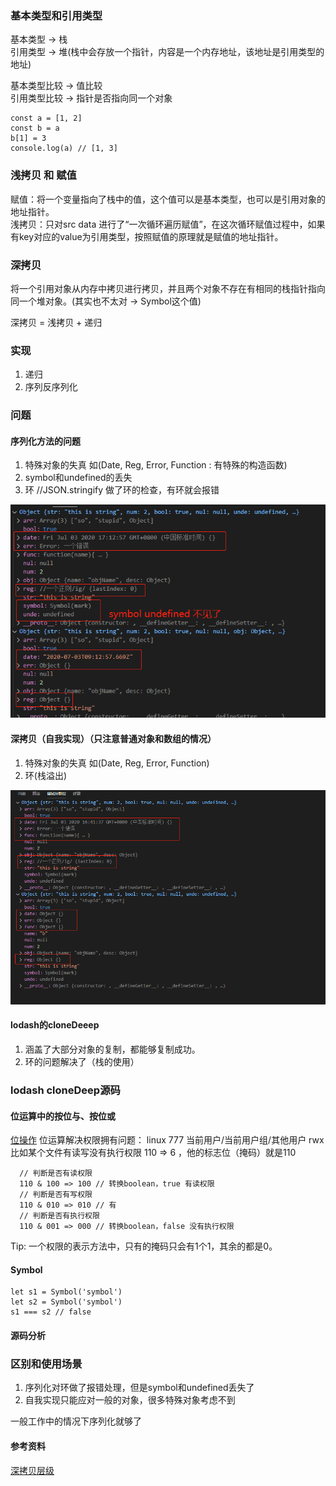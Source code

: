 ### 基本类型和引用类型

基本类型 -> 栈<br>
引用类型 -> 堆(栈中会存放一个指针，内容是一个内存地址，该地址是引用类型的地址)

基本类型比较 -> 值比较<br>
引用类型比较 -> 指针是否指向同一个对象

```
const a = [1, 2]
const b = a
b[1] = 3
console.log(a) // [1, 3]
```

### 浅拷贝 和 赋值

赋值：将一个变量指向了栈中的值，这个值可以是基本类型，也可以是引用对象的地址指针。
<br>
浅拷贝：只对src data 进行了“一次循环遍历赋值”，在这次循环赋值过程中，如果有key对应的value为引用类型，按照赋值的原理就是赋值的地址指针。

### 深拷贝

将一个引用对象从内存中拷贝进行拷贝，并且两个对象不存在有相同的栈指针指向同一个堆对象。(其实也不太对 -> Symbol这个值)

深拷贝 = 浅拷贝 + 递归

### 实现
1. 递归
2. 序列反序列化

### 问题

#### 序列化方法的问题
1. 特殊对象的失真 如(Date, Reg, Error, Function : 有特殊的构造函数)
2. symbol和undefined的丢失
3. 环 //JSON.stringify 做了环的检查，有环就会报错

![失真](./序列化特殊对象的拷贝错误.png)

#### 深拷贝（自我实现）（只注意普通对象和数组的情况）
1. 特殊对象的失真 如(Date, Reg, Error, Function)
2. 环(栈溢出)

![失真](./自我实现特殊对象的拷贝错误.png)

#### lodash的cloneDeeep
1. 涵盖了大部分对象的复制，都能够复制成功。
2. 环的问题解决了（栈的使用）

### lodash cloneDeep源码

#### 位运算中的按位与、按位或
[位操作](https://developer.mozilla.org/zh-CN/docs/Web/JavaScript/Reference/Operators/Bitwise_Operators)
位运算解决权限拥有问题： linux 777 当前用户/当前用户组/其他用户 rwx
比如某个文件有读写没有执行权限 110 => 6 ，他的标志位（掩码）就是110
```
  // 判断是否有读权限
  110 & 100 => 100 // 转换boolean，true 有读权限
  // 判断是否有写权限
  110 & 010 => 010 // 有
  // 判断是否有执行权限
  110 & 001 => 000 // 转换boolean，false 没有执行权限
```
Tip: 一个权限的表示方法中，只有的掩码只会有1个1，其余的都是0。

#### Symbol
```
let s1 = Symbol('symbol')
let s2 = Symbol('symbol')
s1 === s2 // false 
```
#### 源码分析

### 区别和使用场景
1. 序列化对环做了报错处理，但是symbol和undefined丢失了
2. 自我实现只能应对一般的对象，很多特殊对象考虑不到

一般工作中的情况下序列化就够了


#### 参考资料

[深拷贝层级](https://yanhaijing.com/javascript/2018/10/10/clone-deep/)